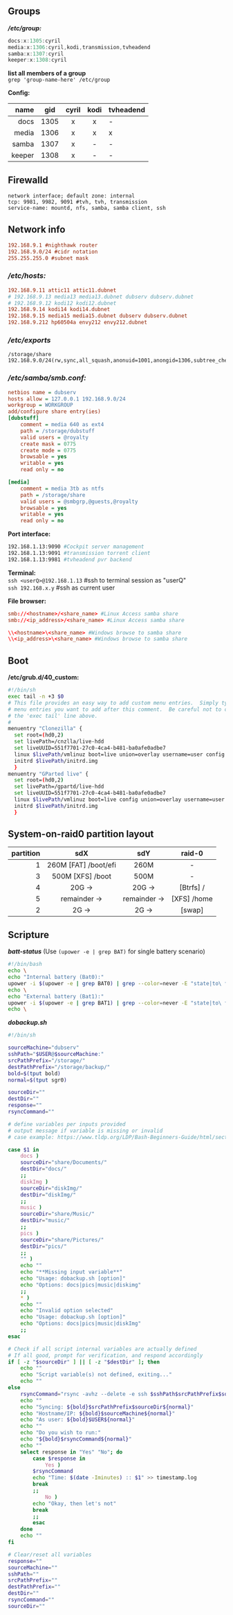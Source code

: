 ## Groups
**_/etc/group:_**  
```js
docs:x:1305:cyril
media:x:1306:cyril,kodi,transmission,tvheadend
samba:x:1307:cyril
keeper:x:1308:cyril
```

**list all members of a group**  
`grep 'group-name-here' /etc/group`  

**Config:**

name | gid | cyril | kodi | tvheadend
---:	|:---:|:---:|:---:|---
docs | 1305 | x | x | -
media | 1306 | x | x | x
samba | 1307 | x | - | -
keeper	| 1308 | x | - | -

## Firewalld  
```
network interface; default zone: internal  
tcp: 9981, 9982, 9091 #tvh, tvh, transmission  
service-name: mountd, nfs, samba, samba client, ssh  
```
## Network info
```ini
192.168.9.1 #nighthawk router  
192.168.9.0/24 #cidr notation  
255.255.255.0 #subnet mask  
```
### _/etc/hosts:_
```ini
192.168.9.11 attic11 attic11.dubnet  
# 192.168.9.13 media13 media13.dubnet dubserv dubserv.dubnet  
# 192.168.9.12 kodi12 kodi12.dubnet  
192.168.9.14 kodi14 kodi14.dubnet  
192.168.9.15 media15 media15.dubnet dubserv dubserv.dubnet
192.168.9.212 hp60504a envy212 envy212.dubnet  
```
### _/etc/exports_
```
/storage/share	192.168.9.0/24(rw,sync,all_squash,anonuid=1001,anongid=1306,subtree_check)
```
### _/etc/samba/smb.conf:_  
```ini
netbios name = dubserv
hosts allow = 127.0.0.1 192.168.9.0/24
workgroup = WORKGROUP
add/configure share entry(ies)
[dubstuff]
    comment = media 640 as ext4
    path = /storage/dubstuff
    valid users = @royalty
    create mask = 0775
    create mode = 0775
    browsable = yes
    writable = yes
    read only = no

[media]
    comment = media 3tb as ntfs
    path = /storage/share
    valid users = @smbgrp,@guests,@royalty
    browsable = yes
    writable = yes
    read only = no
```
**Port interface:**  
```sh
192.168.1.13:9090 #Cockpit server management
192.168.1.13:9091 #transmission torrent client
192.168.1.13:9981 #tvheadend pvr backend
```

**Terminal:**  
`ssh <userQ>@192.168.1.13` #ssh to terminal session as "userQ"  
`ssh 192.168.x.y` #ssh as current user

**File browser:**  
```conf
smb://<hostname>/<share_name> #Linux Access samba share
smb://<ip_address>/<share_name> #Linux Access samba share

\\<hostname>\<share_name> #Windows browse to samba share
\\<ip_address>\<share_name> #Windows browse to samba share
```

## Boot
**/etc/grub.d/40_custom:**
```sh
#!/bin/sh
exec tail -n +3 $0
# This file provides an easy way to add custom menu entries.  Simply type the
# menu entries you want to add after this comment.  Be careful not to change
# the 'exec tail' line above.
#
menuentry "Clonezilla" {
  set root=(hd0,2)
  set livePath=/cnzlla/live-hdd
  set liveUUID=551f7701-27c0-4ca4-b481-ba0afe0adbe7
  linux $livePath/vmlinuz boot=live union=overlay username=user config components quiet noswap nolocales edd=on nomodeset ocs_live_run=\"ocs-live-general\" ocs_live_extra_param=\"\" keyboard-layouts= ocs_live_batch=\"no\" locales= vga=788 ip=frommedia nosplash live-media-path=$livePath bootfrom=/dev/disk/by-partuuid/$liveUUID toram=filesystem.squashfs
  initrd $livePath/initrd.img
  }
menuentry "GParted live" {
  set root=(hd0,2)
  set livePath=/gpartd/live-hdd
  set liveUUID=551f7701-27c0-4ca4-b481-ba0afe0adbe7
  linux $livePath/vmlinuz boot=live config union=overlay username=user components noswap noeject vga=788 ip= net.ifnames=0 live-media-path=$livePath bootfrom=/dev/disk/by-partuuid/$liveUUID toram=filesystem.squashfs
  initrd $livePath/initrd.img
  }
```

## System-on-raid0 partition layout

partition	| sdX	| sdY	| raid-0
-:	| :-:	| :-:	| :-:
1	|260M [FAT] /boot/efi	| 260M	| -
3	|500M [XFS] /boot	| 500M	| -
4	| 20G ->	| 20G ->	| [Btrfs]  /
5	| remainder ->	| remainder ->	| [XFS]  /home
2	| 2G ->	| 2G ->	| [swap]

## Scripture
***batt-status*** (Use `(upower -e | grep BAT)` for single battery scenario)
```sh
#!/bin/bash
echo \ 
echo "Internal battery (Bat0):"
upower -i $(upower -e | grep BAT0) | grep --color=never -E "state|to\ full|to\ empty|percentage"
echo \ 
echo "External battery (Bat1):" 
upower -i $(upower -e | grep BAT1) | grep --color=never -E "state|to\ full|to\ empty|percentage"
echo \ 
```

***dobackup.sh***
```sh
#!/bin/sh

sourceMachine="dubserv"
sshPath="$USER@$sourceMachine:"
srcPathPrefix="/storage/"
destPathPrefix="/storage/backup/"
bold=$(tput bold)
normal=$(tput sgr0)

sourceDir=""
destDir=""
response=""
rsyncCommand=""

# define variables per inputs provided
# output message if variable is missing or invalid
# case example: https://www.tldp.org/LDP/Bash-Beginners-Guide/html/sect_09_05.html

case $1 in
	docs )
	sourceDir="share/Documents/"
	destDir="docs/"
	;;
	diskImg )
	sourceDir="diskImg/"
	destDir="diskImg/"
	;;
	music )
	sourceDir="share/Music/"
	destDir="music/"
	;;
	pics )
	sourceDir="share/Pictures/"
	destDir="pics/"
	;;
	"" )
	echo ""
	echo "**Missing input variable**"
	echo "Usage: dobackup.sh [option]"
	echo "Options: docs|pics|music|diskimg"
	;;
	* )
	echo ""
	echo "Invalid option selected"
	echo "Usage: dobackup.sh [option]"
	echo "Options: docs|pics|music|diskImg"
	;;
esac

# Check if all script internal variables are actually defined
# If all good, prompt for verification, and respond accordingly
if [ -z "$sourceDir" ] || [ -z "$destDir" ]; then
	echo ""
	echo "Script variable(s) not defined, exiting..."
	echo ""
else
	rsyncCommand="rsync -avhz --delete -e ssh $sshPath$srcPathPrefix$sourceDir	$destPathPrefix$destDir"
	echo ""
	echo "Syncing: ${bold}$srcPathPrefix$sourceDir${normal}"
	echo "Hostname/IP: ${bold}$sourceMachine${normal}"
	echo "As user: ${bold}$USER${normal}"
	echo ""
	echo "Do you wish to run:"
	echo "${bold}$rsyncCommand${normal}"
	echo ""
	select response in "Yes" "No"; do
	    case $response in
	        Yes )
		$rsyncCommand
		echo "Time: $(date -Iminutes) :: $1" >> timestamp.log
		break
		;;
	        No )
		echo "Okay, then let's not"
		break
		;;
	    esac
	done
	echo ""
fi

# Clear/reset all variables
response=""
sourceMachine=""
sshPath=""
srcPathPrefix=""
destPathPrefix=""
destDir=""
rsyncCommand=""
sourceDir=""
```

